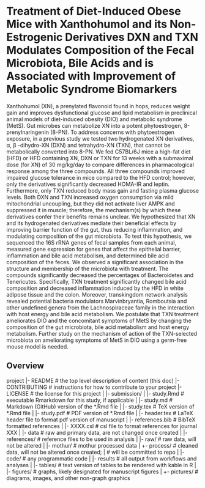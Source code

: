 # Treatment of Diet-Induced Obese Mice with Xanthohumol and its Non-Estrogenic Derivatives DXN and TXN Modulates Composition of the Fecal Microbiota, Bile Acids and is Associated with Improvement of Metabolic Syndrome Biomarkers

Xanthohumol (XN), a prenylated flavonoid found in hops, reduces weight gain and improves dysfunctional glucose 
and lipid metabolism in preclinical animal models of diet-induced obesity (DIO) and metabolic syndrome (MetS). 
Gut microbes can metabolize XN into a potent phytoestrogen, 8-prenylnaringenin (8-PN). To address concerns 
with phytoestrogen exposure, in a previous study we tested two hydrogenated XN derivatives, α, β -dihydro-XN 
(DXN) and tetrahydro-XN (TXN), that cannot be metabolically converted into 8-PN. We fed C57BL/6J mice a 
high-fat diet (HFD) or HFD containing XN, DXN or TXN for 13 weeks with a submaximal dose (for XN) of 30 
mg/kg/day to compare differences in pharmacological response among the three compounds. All three compounds 
improved impaired glucose tolerance in mice compared to the HFD control; however, only the derivatives 
significantly decreased HOMA-IR and leptin. Furthermore, only TXN reduced body mass gain and fasting plasma 
glucose levels. Both DXN and TXN increased oxygen consumption via mild mitochondrial uncoupling, but they did 
not activate liver AMPK and suppressed it in muscle; therefore, the mechanism(s) by which these derivatives 
confer their benefits remains unclear. We hypothesized that XN and its hydrogenated derivatives mediate their 
beneficial effects by improving barrier function of the gut, thus reducing inflammation, and modulating 
composition of the gut microbiota. To test this hypothesis, we sequenced the 16S rRNA genes of fecal samples 
from each animal, measured gene expression for genes that affect the epithelial barrier, inflammation and bile 
acid metabolism, and determined bile acid composition of the feces. We observed a significant association in 
the structure and membership of the microbiota with treatment. The compounds significantly decreased the 
percentages of Bacteroidetes and Tenericutes. Specifically, TXN treatment significantly changed bile acid 
composition and decreased inflammation induced by the HFD in white adipose tissue and the colon. Moreover, 
transkingdom network analysis revealed potential bacteria modulators Marvinbryantia, Romboutsia and other 
undefined genera from the Lachnospiraceae family in the interaction with host energy and bile acid metabolism. 
We postulate that TXN treatment ameliorates DIO and the concomitant symptoms of MetS by changing the 
composition of the gut microbiota, bile acid metabolism and host energy metabolism. Further study on the 
mechanism of action of the TXN-selected microbiota on ameliorating symptoms of MetS in DIO using a germ-free 
mouse model is needed.


## Overview

project
|- README          # the top level description of content (this doc)
|- CONTRIBUTING    # instructions for how to contribute to your project
|- LICENSE         # the license for this project
|
|- submission/
| |- study.Rmd    # executable Rmarkdown for this study, if applicable
| |- study.md     # Markdown (GitHub) version of the *.Rmd file
| |- study.tex    # TeX version of *.Rmd file
| |- study.pdf    # PDF version of *.Rmd file
| |- header.tex   # LaTeX header file to format pdf version of manuscript
| |- references.bib # BibTeX formatted references
| |- XXXX.csl     # csl file to format references for journal XXX
|
|- data           # raw and primary data, are not changed once created
| |- references/  # reference files to be used in analysis
| |- raw/         # raw data, will not be altered
| |- mothur/      # mothur processed data
| +- process/     # cleaned data, will not be altered once created;
|                 # will be committed to repo
|
|- code/          # any programmatic code
|
|- results        # all output from workflows and analyses
| |- tables/      # text version of tables to be rendered with kable in R
| |- figures/     # graphs, likely designated for manuscript figures
| +- pictures/    # diagrams, images, and other non-graph graphics
